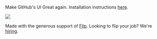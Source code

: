 Make GitHub's UI Great again. Installation instructions [here](https://github.com/arjunblj/revert-github-ui/issues/1#issuecomment-279092987).

![](http://i.imgur.com/Yr6PhlA.png)

Made with the generous support of [Flip](https://flip.lease). Looking to flip your job? We're [hiring](https://angel.co/flipyourlease/jobs).
